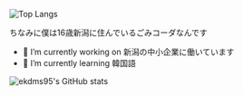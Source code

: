 ![Top Langs](https://github-readme-stats.vercel.app/api/top-langs/?username=ekdms95&layout=compact&theme=tokyonight)

ちなみに僕は16歳新潟に住んでいるごみコーダなんです

- 🔭 I’m currently working on 新潟の中小企業に働いています
- 🌱 I’m currently learning 韓国語

![ekdms95's GitHub stats](https://github-readme-stats.vercel.app/api?username=ekdms95&show_icons=true&theme=tokyonight)
